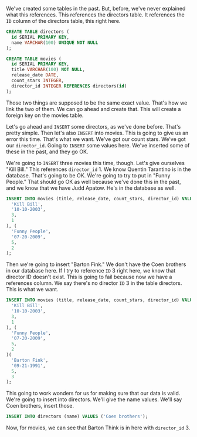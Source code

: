We've created some tables in the past. But, before, we've never explained what this references. This references the directors table. It references the `ID` column of the directors table, this right here.

```sql
CREATE TABLE directors (
  id SERIAL PRIMARY KEY,
  name VARCHAR(100) UNIQUE NOT NULL
);

CREATE TABLE movies (
  id SERIAL PRIMARY KEY,
  title VARCHAR(100) NOT NULL,
  release_date DATE,
  count_stars INTEGER,
  director_id INTEGER REFERENCES directors(id)
);
```

 Those two things are supposed to be the same exact value. That's how we link the two of them. We can go ahead and create that. This will create a foreign key on the movies table.

Let's go ahead and `INSERT` some directors, as we've done before. That's pretty simple. Then let's also `INSERT` into movies. This is going to give us an error this time. That's what we want. We've got our count stars. We've got our `director_id`. Going to `INSERT` some values here. We've inserted some of these in the past, and they go OK.

We're going to `INSERT` three movies this time, though. Let's give ourselves "Kill Bill." This references `director_id` 1. We know Quentin Tarantino is in the database. That's going to be OK. We're going to try to put in "Funny People." That should go OK as well because we've done this in the past, and we know that we have Judd Apatow. He's in the database as well.

```sql
INSERT INTO movies (title, release_date, count_stars, director_id) VALUES (
  'Kill Bill',
  '10-10-2003',
  3,
  1
), (
  'Funny People',
  '07-20-2009',
  5,
  2
);
```

Then we're going to insert "Barton Fink." We don't have the Coen brothers in our database here. If I try to reference `ID` 3 right here, we know that director ID doesn't exist. This is going to fail because now we have a references column. We say there's no director `ID` 3 in the table directors. This is what we want.

```sql
INSERT INTO movies (title, release_date, count_stars, director_id) VALUES (
  'Kill Bill',
  '10-10-2003',
  3,
  1
), (
  'Funny People',
  '07-20-2009',
  5,
  2
)(
  'Barton Fink',
  '09-21-1991',
  5,
  3
);
```

This going to work wonders for us for making sure that our data is valid. We're going to insert into directors. We'll give the name values. We'll say Coen brothers, insert those. 

```sql
INSERT INTO directors (name) VALUES ('Coen brothers');
```

Now, for movies, we can see that Barton Think is in here with `director_id` 3.